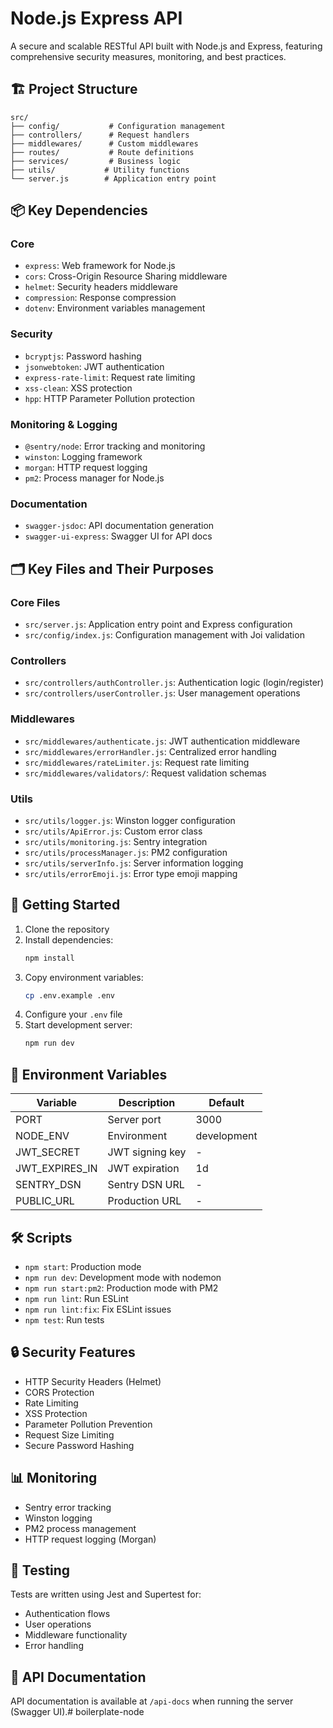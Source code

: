 # Node.js Express API

A secure and scalable RESTful API built with Node.js and Express, featuring comprehensive security measures, monitoring, and best practices.

## 🏗️ Project Structure

```
src/
├── config/           # Configuration management
├── controllers/      # Request handlers
├── middlewares/      # Custom middlewares
├── routes/           # Route definitions
├── services/         # Business logic
├── utils/           # Utility functions
└── server.js        # Application entry point
```

## 📦 Key Dependencies

### Core
- `express`: Web framework for Node.js
- `cors`: Cross-Origin Resource Sharing middleware
- `helmet`: Security headers middleware
- `compression`: Response compression
- `dotenv`: Environment variables management

### Security
- `bcryptjs`: Password hashing
- `jsonwebtoken`: JWT authentication
- `express-rate-limit`: Request rate limiting
- `xss-clean`: XSS protection
- `hpp`: HTTP Parameter Pollution protection

### Monitoring & Logging
- `@sentry/node`: Error tracking and monitoring
- `winston`: Logging framework
- `morgan`: HTTP request logging
- `pm2`: Process manager for Node.js

### Documentation
- `swagger-jsdoc`: API documentation generation
- `swagger-ui-express`: Swagger UI for API docs

## 🗂️ Key Files and Their Purposes

### Core Files
- `src/server.js`: Application entry point and Express configuration
- `src/config/index.js`: Configuration management with Joi validation

### Controllers
- `src/controllers/authController.js`: Authentication logic (login/register)
- `src/controllers/userController.js`: User management operations

### Middlewares
- `src/middlewares/authenticate.js`: JWT authentication middleware
- `src/middlewares/errorHandler.js`: Centralized error handling
- `src/middlewares/rateLimiter.js`: Request rate limiting
- `src/middlewares/validators/`: Request validation schemas

### Utils
- `src/utils/logger.js`: Winston logger configuration
- `src/utils/ApiError.js`: Custom error class
- `src/utils/monitoring.js`: Sentry integration
- `src/utils/processManager.js`: PM2 configuration
- `src/utils/serverInfo.js`: Server information logging
- `src/utils/errorEmoji.js`: Error type emoji mapping

## 🚀 Getting Started

1. Clone the repository
2. Install dependencies:
   ```bash
   npm install
   ```
3. Copy environment variables:
   ```bash
   cp .env.example .env
   ```
4. Configure your `.env` file
5. Start development server:
   ```bash
   npm run dev
   ```

## 📝 Environment Variables

| Variable | Description | Default |
|----------|-------------|---------|
| PORT | Server port | 3000 |
| NODE_ENV | Environment | development |
| JWT_SECRET | JWT signing key | - |
| JWT_EXPIRES_IN | JWT expiration | 1d |
| SENTRY_DSN | Sentry DSN URL | - |
| PUBLIC_URL | Production URL | - |

## 🛠️ Scripts

- `npm start`: Production mode
- `npm run dev`: Development mode with nodemon
- `npm run start:pm2`: Production mode with PM2
- `npm run lint`: Run ESLint
- `npm run lint:fix`: Fix ESLint issues
- `npm test`: Run tests

## 🔒 Security Features

- HTTP Security Headers (Helmet)
- CORS Protection
- Rate Limiting
- XSS Protection
- Parameter Pollution Prevention
- Request Size Limiting
- Secure Password Hashing

## 📊 Monitoring

- Sentry error tracking
- Winston logging
- PM2 process management
- HTTP request logging (Morgan)

## 🧪 Testing

Tests are written using Jest and Supertest for:
- Authentication flows
- User operations
- Middleware functionality
- Error handling

## 📖 API Documentation

API documentation is available at `/api-docs` when running the server (Swagger UI).#   b o i l e r p l a t e - n o d e  
 